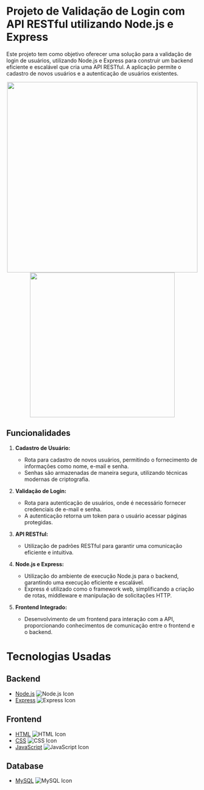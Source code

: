 # Projeto de Validação de Login com API RESTful utilizando Node.js e Express

Este projeto tem como objetivo oferecer uma solução para a validação de login de usuários, utilizando Node.js e Express para construir um backend eficiente e escalável que cria uma API RESTful. A aplicação permite o cadastro de novos usuários e a autenticação de usuários existentes.

<div align="center">
   <img src="https://github.com/peudev10/API-validate-login/assets/142743646/a74a637b-d87e-4870-ae4d-c1fa2a2004c5.png" width="500px" />
   <img src="https://github.com/peudev10/API-validate-login/assets/142743646/1ec72550-b3ad-4043-9efd-5db2c90e83f9.png" width="380px" />
</div>

## Funcionalidades

1. **Cadastro de Usuário:**
   - Rota para cadastro de novos usuários, permitindo o fornecimento de informações como nome, e-mail e senha.
   - Senhas são armazenadas de maneira segura, utilizando técnicas modernas de criptografia.

2. **Validação de Login:**
   - Rota para autenticação de usuários, onde é necessário fornecer credenciais de e-mail e senha.
   - A autenticação retorna um token para o usuário acessar páginas protegidas.

3. **API RESTful:**
   - Utilização de padrões RESTful para garantir uma comunicação eficiente e intuitiva.

4. **Node.js e Express:**
   - Utilização do ambiente de execução Node.js para o backend, garantindo uma execução eficiente e escalável.
   - Express é utilizado como o framework web, simplificando a criação de rotas, middleware e manipulação de solicitações HTTP.

5. **Frontend Integrado:**
   - Desenvolvimento de um frontend para interação com a API, proporcionando conhecimentos de comunicação entre o frontend e o backend.

# Tecnologias Usadas

## Backend
- [Node.js](https://nodejs.org/) ![Node.js Icon](https://img.icons8.com/color/32/000000/nodejs.png)
- [Express](https://expressjs.com/) ![Express Icon](https://img.icons8.com/color/32/000000/express.png)

## Frontend
- [HTML](https://developer.mozilla.org/en-US/docs/Web/HTML) ![HTML Icon](https://img.icons8.com/color/32/000000/html-5.png)
- [CSS](https://developer.mozilla.org/en-US/docs/Web/CSS) ![CSS Icon](https://img.icons8.com/color/32/000000/css3.png)
- [JavaScript](https://developer.mozilla.org/en-US/docs/Web/JavaScript) ![JavaScript Icon](https://img.icons8.com/color/32/000000/javascript.png)

## Database
- [MySQL](https://www.mysql.com/) ![MySQL Icon](https://img.icons8.com/color/32/000000/mysql.png)
